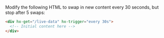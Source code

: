 Modify the following HTML to swap in new content every 30 seconds, but stop after 5 swaps:

```html
<div hx-get="/live-data" hx-trigger="every 30s">
  <!-- Initial content here -->
</div>
```